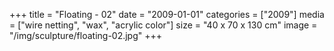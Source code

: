 +++
title = "Floating - 02"
date = "2009-01-01"
categories = ["2009"]
media = ["wire netting", "wax", "acrylic color"]
size = "40 x 70 x 130 cm"
image = "/img/sculpture/floating-02.jpg"
+++

